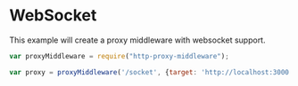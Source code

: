 # WebSocket

This example will create a proxy middleware with websocket support.

```javascript
var proxyMiddleware = require("http-proxy-middleware");

var proxy = proxyMiddleware('/socket', {target: 'http://localhost:3000', ws: true});
```
